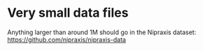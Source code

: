 # Very small data files

Anything larger than around 1M should go in the Nipraxis dataset:
<https://github.com/nipraxis/nipraxis-data>
